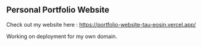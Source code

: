 ## Personal Portfolio Website
Check out my website here : https://portfolio-website-tau-eosin.vercel.app/

Working on deployment for my own domain.
